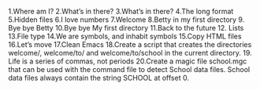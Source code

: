 1.Where am I?
2.What’s in there?
3.What’s in there?
4.The long format
5.Hidden files
6.I love numbers
7.Welcome
8.Betty in my first directory
9. Bye bye Betty
10.Bye bye My first directory
11.Back to the future
12. Lists
13.File type
14.We are symbols, and inhabit symbols
15.Copy HTML files
16.Let’s move
17.Clean Emacs
18.Create a script that creates the directories welcome/, welcome/to/ and welcome/to/school in the current directory.
19. Life is a series of commas, not periods
20.Create a magic file school.mgc that can be used with the command file to detect School data files. School data files always contain the string SCHOOL at offset 0.

